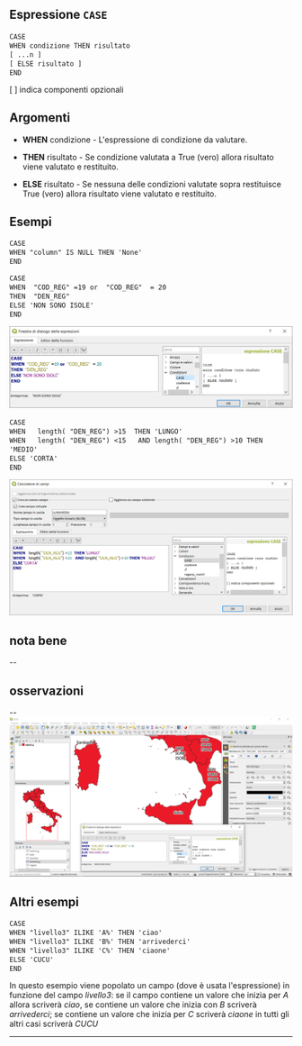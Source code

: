 ## Espressione `CASE`
```
CASE
WHEN condizione THEN risultato
[ ...n ]
[ ELSE risultato ]
END
```
[ ] indica componenti opzionali

## Argomenti

* **WHEN** condizione - L'espressione di condizione da valutare. 

* **THEN** risultato - Se condizione valutata a True (vero) allora risultato viene valutato e restituito. 

* **ELSE** risultato - Se nessuna delle condizioni valutate sopra restituisce True (vero) allora risultato viene valutato e restituito.

## Esempi
```
CASE
WHEN "column" IS NULL THEN 'None'
END
```
```
CASE 
WHEN  "COD_REG" =19 or  "COD_REG"  = 20
THEN  "DEN_REG" 
ELSE 'NON SONO ISOLE' 
END
```
<img src="/img/condizioni/case1.png">

```
CASE 
WHEN   length( "DEN_REG") >15  THEN 'LUNGO'
WHEN   length( "DEN_REG") <15   AND length( "DEN_REG") >10 THEN 'MEDIO'
ELSE 'CORTA' 
END
```

<img src="/img/condizioni/case3.png">

## nota bene

--

## osservazioni

--
<img src="/img/condizioni/case2.png">

## Altri esempi

```
CASE 
WHEN "livello3" ILIKE 'A%' THEN 'ciao'
WHEN "livello3" ILIKE 'B%' THEN 'arrivederci'
WHEN "livello3" ILIKE 'C%' THEN 'ciaone'
ELSE 'CUCU'
END
```
In questo esempio viene popolato un campo (dove è usata l'espressione) in funzione del campo _livello3_: se il campo contiene un valore che inizia per _A_ allora scriverà _ciao_, se contiene un valore che inizia con _B_ scriverà _arrivederci_; se contiene un valore che inizia per _C_ scriverà _ciaone_ in tutti gli altri casi scriverà _CUCU_

---
